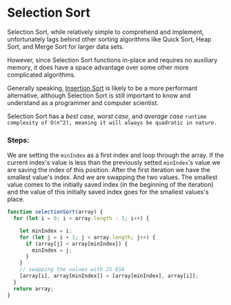 # Selection Sort
Selection Sort, while relatively simple to comprehend and implement, unfortunately lags behind other sorting algorithms like Quick Sort, Heap Sort, and Merge Sort for larger data sets.

However, since Selection Sort functions in-place and requires no auxiliary memory, it does have a space advantage over some other more complicated algorithms.

Generally speaking, [Insertion Sort](https://dev.to/seanwelshbrown/implementing-an-insertion-sort-algorithm-in-javascript-19de) is likely to be a more performant alternative, although Selection Sort is still important to know and understand as a programmer and computer scientist.

Selection Sort has a _best case_, _worst case_, and _average case_ `runtime complexity of O(n^2), meaning it will always be quadratic in nature.`


### Steps:
We are setting the `minIndex` as a first index and loop through the array. 
If the current index's value is less than the previously setted `minIndex`'s value we are saving the index of this position. After the first iteration we have the smallest value's index. And we are swapping the two values. The smallest value comes to the initially saved index (in the beginning of the iteration) and the value of this initially saved index goes for the smallest values's place. 

```js
function selectionSort(array) {
  for (let i = 0; i < array.length - 1; i++) {

    let minIndex = i;
    for (let j = i + 1; j < array.length; j++) {
      if (array[j] < array[minIndex]) {
        minIndex = j;
      }     
    }
	// swapping the values with JS ES6
    [array[i], array[minIndex]] = [array[minIndex], array[i]];
  }
  return array;
}
```